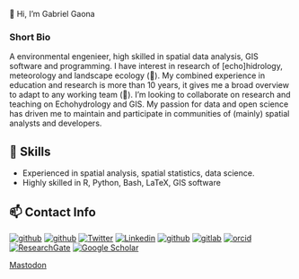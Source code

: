 👋 Hi, I’m Gabriel Gaona

### Short Bio

A environmental engenieer, high skilled in spatial data analysis, GIS software and programming. I have interest 
in research of [echo]hidrology, meteorology and landscape ecology (👀). My combined experience in education and 
research is more than 10 years, it gives me a broad overview to adapt to any working team (💞️). I’m looking to 
collaborate on research and teaching on Echohydrology and GIS. My passion for data and open science has driven 
me to maintain and participate in communities of (mainly) spatial analysts and developers.

🌱 Skills
--------------------------------------------------------------------------------

- Experienced in spatial analysis, spatial statistics, data science.
- Highly skilled in R, Python, Bash, LaTeX, GIS software

<!---
gabrielvgaona/gabrielvgaona is a ✨ special ✨ repository because its `README.md` (this file) appears on your GitHub profile.
You can click the Preview link to take a look at your changes.
--->
📫 Contact Info
--------------------------------------------------------------------------------

<a href="mailto:gavg712@gmail.com" target="_blank"><img src="https://img.shields.io/badge/--3e3e3e?logo=gmail&logoColor=white" alt="github"></a>
<a href="https://t.me/gavg712" target="_blank"><img src="https://img.shields.io/badge/--3e3e3e?logo=telegram&logoColor=white" alt="github"></a>
<a href="https://twitter.com/gavg712" target="_blank"><img src="https://img.shields.io/badge/--3e3e3e?logo=twitter&logoColor=white" alt="Twitter"></a>
<a href="https://ec.linkedin.com/in/gavg712" target="_blank"><img src="https://img.shields.io/badge/--3e3e3e?logo=Linkedin&logoColor=white" alt="Linkedin"></a>
<a href="https://github.com/gavg712" target="_blank"><img src="https://img.shields.io/badge/--3e3e3e?logo=github&logoColor=white" alt="github"></a>
<a href="https://gitlab.com/gavg712" target="_blank"><img src="https://img.shields.io/badge/--3e3e3e?logo=gitlab&logoColor=white" alt="gitlab"></a>
<a href="https://orcid.org/0000-0003-4666-2248" target="_blank"><img src="https://img.shields.io/badge/- -3e3e3e?logo=orcid&logoColor=white" alt="orcid"></a>
<a href="https://www.researchgate.net/profile/Gabriel-Gaona" target="_blank"><img src="https://img.shields.io/badge/--3e3e3e?logo=researchgate&logoColor=white" alt="ResearchGate"></a>
<a href="https://scholar.google.pl/citations?user=MRz8ICoAAAAJ&hl=en" target="_blank"><img src="https://img.shields.io/badge/--3e3e3e?logo=google-scholar&logoColor=white" alt="Google Scholar"></a>

<a rel="me" href="https://fosstodon.org/@gavg712">Mastodon</a>
